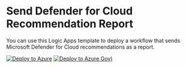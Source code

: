 # Send Defender for Cloud Recommendation Report
You can use this Logic Apps template to deploy a workflow that sends Microsoft Defender for Cloud recommendations as a report.

[![Deploy to Azure](https://aka.ms/deploytoazurebutton)](https://portal.azure.com/#create/Microsoft.Template/uri/https%3A%2F%2Fraw.githubusercontent.com%2Fkatsato-ms%2FMicrosoft%2Fmain%2FLogic%2520Apps%2FSend-DefenderforCloudRecommendationReport%2Fazuredeploy.json)
[![Deploy to Azure Gov](https://aka.ms/deploytoazuregovbutton))](https://portal.azure.us/#create/Microsoft.Template/uri/https%3A%2F%2Fraw.githubusercontent.com%2Fkatsato-ms%2FMicrosoft%2Fmain%2FLogic%2520Apps%2FSend-DefenderforCloudRecommendationReport%2Fazuredeploy.json)
